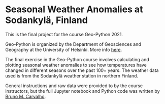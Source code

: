 # Seasonal Weather Anomalies at Sodankylä, Finland

This is the final project for the course Geo-Python 2021.

Geo-Python is organized by the Department of Geosciences and Geography at the University of Helsinki.
More info [here](https://geo-python-site.readthedocs.io/).

The final exercise in the Geo-Python course involves calculating and plotting seasonal weather anomalies to see how temperatures have changed in different seasons over the past 100+ years. The weather data used is from the Sodankylä weather station in northern Finland.

General instructions and raw data were provided to by the course instructors, but the full Jupyter notebook and Python code was written by [Bruno M. Carvalho](mailto:brunomc.eco@gmail.com).